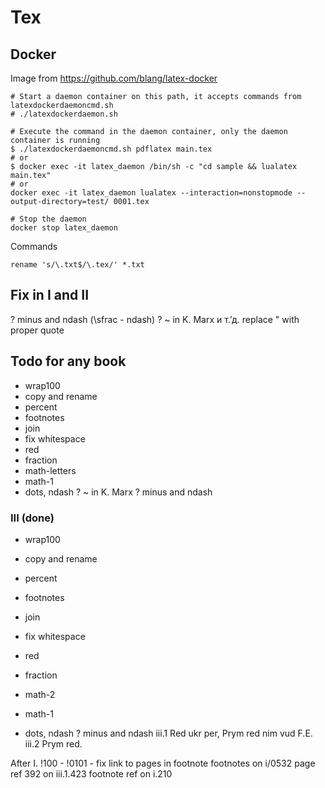 # Tex

## Docker

Image from https://github.com/blang/latex-docker

	# Start a daemon container on this path, it accepts commands from latexdockerdaemoncmd.sh
	# ./latexdockerdaemon.sh

	# Execute the command in the daemon container, only the daemon container is running
	$ ./latexdockerdaemoncmd.sh pdflatex main.tex
	# or
	$ docker exec -it latex_daemon /bin/sh -c "cd sample && lualatex main.tex"
	# or 
	docker exec -it latex_daemon lualatex --interaction=nonstopmode --output-directory=test/ 0001.tex

	# Stop the daemon
	docker stop latex_daemon

Commands

	rename 's/\.txt$/\.tex/' *.txt

## Fix in I and II
 ? minus and ndash (\sfrac - ndash)
 ? ~ in K. Marx
  и т.ʼд.
  replace " with proper quote

## Todo for any book

- wrap100
- copy and rename
- percent
- footnotes
- join
- fix whitespace
- red
- fraction
- math-letters
- math-1
- dots, ndash
? ~ in K. Marx
? minus and ndash

### III (done)

- wrap100
- copy and rename
- percent
- footnotes
- join
- fix whitespace

- red
- fraction
- math-2
- math-1
- dots, ndash
? minus and ndash
iii.1 Red ukr per, Prym red nim vud F.E.
iii.2 Prym red.

Аfter 
	I. !100 - !0101 - fix link to pages in footnote
	footnotes on i/0532
	page ref 392 on iii.1.423
	footnote ref on i.210
